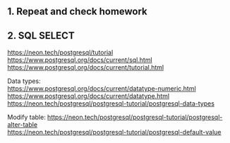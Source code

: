 ## 1. Repeat and check homework

## 2. SQL SELECT

https://neon.tech/postgresql/tutorial  
https://www.postgresql.org/docs/current/sql.html  
https://www.postgresql.org/docs/current/tutorial.html  


Data types:  
https://www.postgresql.org/docs/current/datatype-numeric.html  
https://www.postgresql.org/docs/current/datatype.html  
https://neon.tech/postgresql/postgresql-tutorial/postgresql-data-types 

Modify table:
https://neon.tech/postgresql/postgresql-tutorial/postgresql-alter-table  
https://neon.tech/postgresql/postgresql-tutorial/postgresql-default-value  


